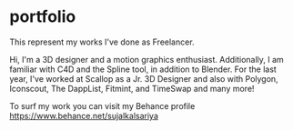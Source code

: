 # portfolio
This represent my works I've done as Freelancer.

Hi, I'm a 3D designer and a motion graphics enthusiast. Additionally, I am familiar with C4D and the Spline tool, in addition to Blender. For the last year, I've worked at Scallop as a Jr. 3D Designer and also with Polygon, Iconscout, The DappList, Fitmint, and TimeSwap and many more!

To surf my work you can visit my Behance profile
https://www.behance.net/sujalkalsariya
